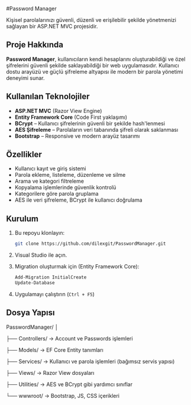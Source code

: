 #Password Manager

Kişisel parolalarınızı güvenli, düzenli ve erişilebilir şekilde yönetmenizi sağlayan bir ASP.NET MVC projesidir.

## Proje Hakkında

**Password Manager**, kullanıcıların kendi hesaplarını oluşturabildiği ve özel şifrelerini güvenli şekilde saklayabildiği bir web uygulamasıdır. Kullanıcı dostu arayüzü ve güçlü şifreleme altyapısı ile modern bir parola yönetimi deneyimi sunar.

##  Kullanılan Teknolojiler

- **ASP.NET MVC** (Razor View Engine)
- **Entity Framework Core** (Code First yaklaşımı)
- **BCrypt** – Kullanıcı şifrelerinin güvenli bir şekilde hash'lenmesi
- **AES Şifreleme** – Parolaların veri tabanında şifreli olarak saklanması
- **Bootstrap** – Responsive ve modern arayüz tasarımı

##  Özellikler
-  Kullanıcı kayıt ve giriş sistemi  
-  Parola ekleme, listeleme, düzenleme ve silme  
-  Arama ve kategori filtreleme  
-  Kopyalama işlemlerinde güvenlik kontrolü  
-  Kategorilere göre parola gruplama  
-  AES ile veri şifreleme, BCrypt ile kullanıcı doğrulama

##  Kurulum

1. Bu repoyu klonlayın:
    ```bash
    git clone https://github.com/dilexgit/PasswordManager.git
    ```
2. Visual Studio ile açın.

2. Migration oluşturmak için (Entity Framework Core):
    ```bash
    Add-Migration InitialCreate
    Update-Database
    ```
4. Uygulamayı çalıştırın (`Ctrl + F5`)


## Dosya Yapısı
PasswordManager/
│

├── Controllers/ → Account ve Passwords işlemleri

├── Models/ → EF Core Entity tanımları

├── Services/ → Kullanıcı ve parola işlemleri (bağımsız servis yapısı)

├── Views/ → Razor View dosyaları

├── Utilities/ → AES ve BCrypt gibi yardımcı sınıflar

└── wwwroot/ → Bootstrap, JS, CSS içerikleri

